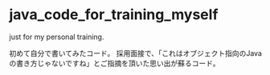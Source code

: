 # java_code_for_training_myself

just for my personal training. 

初めて自分で書いてみたコード。
採用面接で、「これはオブジェクト指向のJavaの書き方じゃないですね」とご指摘を頂いた思い出が蘇るコード。
